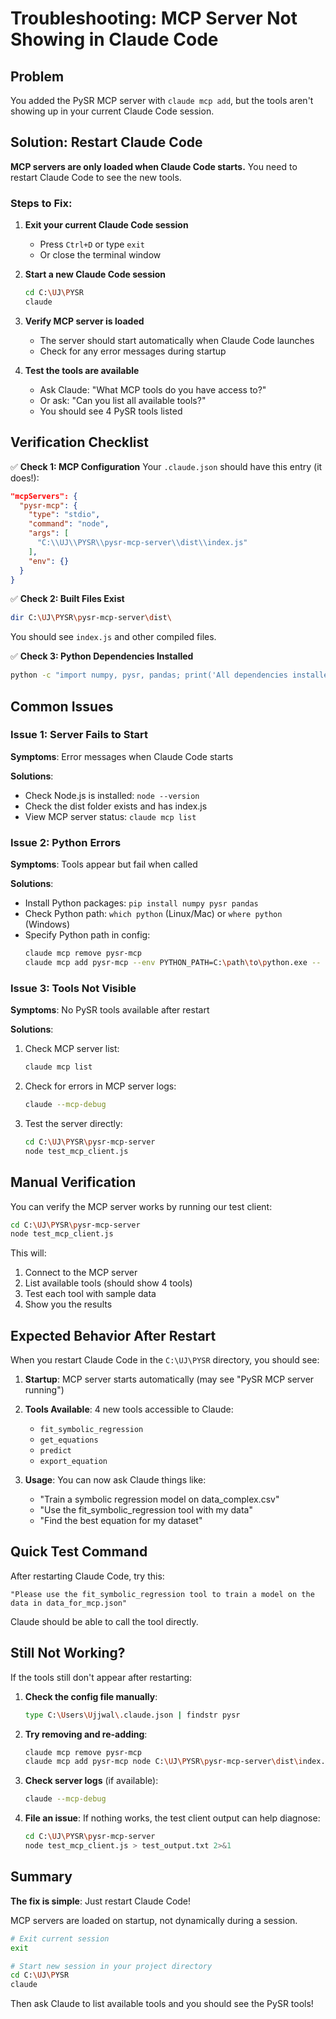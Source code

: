 # Troubleshooting: MCP Server Not Showing in Claude Code

## Problem
You added the PySR MCP server with `claude mcp add`, but the tools aren't showing up in your current Claude Code session.

## Solution: Restart Claude Code

**MCP servers are only loaded when Claude Code starts.** You need to restart Claude Code to see the new tools.

### Steps to Fix:

1. **Exit your current Claude Code session**
   - Press `Ctrl+D` or type `exit`
   - Or close the terminal window

2. **Start a new Claude Code session**
   ```bash
   cd C:\UJ\PYSR
   claude
   ```

3. **Verify MCP server is loaded**
   - The server should start automatically when Claude Code launches
   - Check for any error messages during startup

4. **Test the tools are available**
   - Ask Claude: "What MCP tools do you have access to?"
   - Or ask: "Can you list all available tools?"
   - You should see 4 PySR tools listed

## Verification Checklist

✅ **Check 1: MCP Configuration**
Your `.claude.json` should have this entry (it does!):
```json
"mcpServers": {
  "pysr-mcp": {
    "type": "stdio",
    "command": "node",
    "args": [
      "C:\\UJ\\PYSR\\pysr-mcp-server\\dist\\index.js"
    ],
    "env": {}
  }
}
```

✅ **Check 2: Built Files Exist**
```bash
dir C:\UJ\PYSR\pysr-mcp-server\dist\
```
You should see `index.js` and other compiled files.

✅ **Check 3: Python Dependencies Installed**
```bash
python -c "import numpy, pysr, pandas; print('All dependencies installed!')"
```

## Common Issues

### Issue 1: Server Fails to Start

**Symptoms**: Error messages when Claude Code starts

**Solutions**:
- Check Node.js is installed: `node --version`
- Check the dist folder exists and has index.js
- View MCP server status: `claude mcp list`

### Issue 2: Python Errors

**Symptoms**: Tools appear but fail when called

**Solutions**:
- Install Python packages: `pip install numpy pysr pandas`
- Check Python path: `which python` (Linux/Mac) or `where python` (Windows)
- Specify Python path in config:
  ```bash
  claude mcp remove pysr-mcp
  claude mcp add pysr-mcp --env PYTHON_PATH=C:\path\to\python.exe -- node C:\UJ\PYSR\pysr-mcp-server\dist\index.js
  ```

### Issue 3: Tools Not Visible

**Symptoms**: No PySR tools available after restart

**Solutions**:
1. Check MCP server list:
   ```bash
   claude mcp list
   ```

2. Check for errors in MCP server logs:
   ```bash
   claude --mcp-debug
   ```

3. Test the server directly:
   ```bash
   cd C:\UJ\PYSR\pysr-mcp-server
   node test_mcp_client.js
   ```

## Manual Verification

You can verify the MCP server works by running our test client:

```bash
cd C:\UJ\PYSR\pysr-mcp-server
node test_mcp_client.js
```

This will:
1. Connect to the MCP server
2. List available tools (should show 4 tools)
3. Test each tool with sample data
4. Show you the results

## Expected Behavior After Restart

When you restart Claude Code in the `C:\UJ\PYSR` directory, you should see:

1. **Startup**: MCP server starts automatically (may see "PySR MCP server running")
2. **Tools Available**: 4 new tools accessible to Claude:
   - `fit_symbolic_regression`
   - `get_equations`
   - `predict`
   - `export_equation`

3. **Usage**: You can now ask Claude things like:
   - "Train a symbolic regression model on data_complex.csv"
   - "Use the fit_symbolic_regression tool with my data"
   - "Find the best equation for my dataset"

## Quick Test Command

After restarting Claude Code, try this:

```
"Please use the fit_symbolic_regression tool to train a model on the data in data_for_mcp.json"
```

Claude should be able to call the tool directly.

## Still Not Working?

If the tools still don't appear after restarting:

1. **Check the config file manually**:
   ```bash
   type C:\Users\Ujjwal\.claude.json | findstr pysr
   ```

2. **Try removing and re-adding**:
   ```bash
   claude mcp remove pysr-mcp
   claude mcp add pysr-mcp node C:\UJ\PYSR\pysr-mcp-server\dist\index.js
   ```

3. **Check server logs** (if available):
   ```bash
   claude --mcp-debug
   ```

4. **File an issue**: If nothing works, the test client output can help diagnose:
   ```bash
   cd C:\UJ\PYSR\pysr-mcp-server
   node test_mcp_client.js > test_output.txt 2>&1
   ```

## Summary

**The fix is simple**: Just restart Claude Code!

MCP servers are loaded on startup, not dynamically during a session.

```bash
# Exit current session
exit

# Start new session in your project directory
cd C:\UJ\PYSR
claude
```

Then ask Claude to list available tools and you should see the PySR tools!
